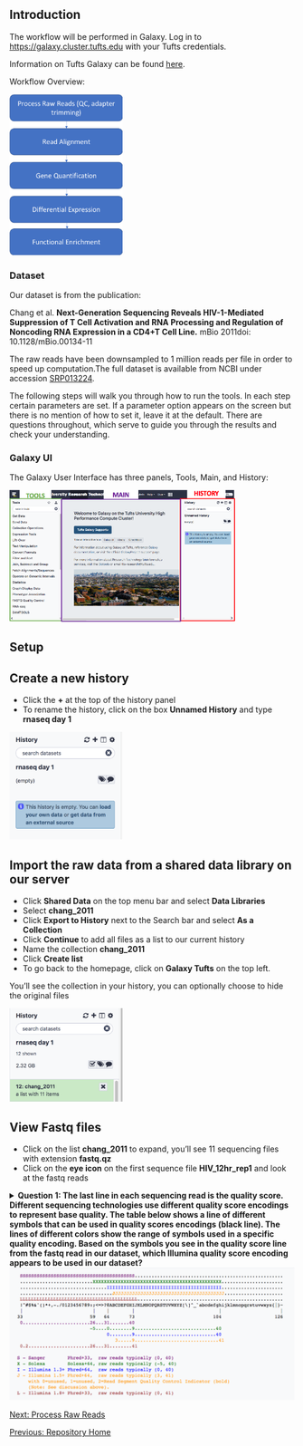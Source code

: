 ## Introduction

The workflow will be performed in Galaxy.
Log in to https://galaxy.cluster.tufts.edu with your Tufts credentials.

Information on Tufts Galaxy can be found [here](https://it.tufts.edu/research-technology/bioinformatics/tufts-galaxy).

Workflow Overview:

<img src="../img/workflow.png" width="200">

### Dataset
Our dataset is from the publication:

Chang et al. **Next-Generation Sequencing Reveals HIV-1-Mediated Suppression of T Cell Activation and RNA Processing and Regulation of Noncoding RNA Expression in a CD4+T Cell Line.** mBio 2011doi: 10.1128/mBio.00134-11

The raw reads have been downsampled to 1 million reads per file in order to speed up computation.The full dataset is available from NCBI under accession [SRP013224](https://www.ncbi.nlm.nih.gov/sra?term=SRP013224).

The following steps will walk you through how to run the tools. In each step certain parameters are set. If a parameter option appears on the screen but there is no mention of how to set it, leave it at the default. There are questions throughout, which serve to guide you through the results and check your understanding.

### Galaxy UI

The Galaxy User Interface has three panels, Tools, Main, and History:

<img src="../img/ui.png" width="400">


## Setup

## Create a new history
- Click the **+** at the top of the history panel
- To rename the history, click on the box **Unnamed History** and type **rnaseq day 1** 

<img src="../img/new_history.png" width="200">

## Import the raw data from a shared data library on our server
- Click **Shared Data** on the top menu bar and select **Data Libraries**
- Select **chang_2011**
- Click **Export to History** next to the Search bar and select **As a Collection**
- Click **Continue** to add all files as a list to our current history 
- Name the collection **chang_2011**
- Click **Create list**
- To go back to the homepage, click on **Galaxy Tufts** on the top left.

You’ll see the collection in your history, you can optionally choose to hide the original files


<img src="../img/chang_2011.png" width="200">


## View Fastq files
- Click on the list **chang_2011** to expand, you’ll see 11 sequencing files with extension **fastq.qz**
- Click on the **eye icon** on the first sequence file **HIV_12hr_rep1** and look at the fastq reads

<details>
<summary> <b>Question 1: The last line in each sequencing read is the quality score. Different sequencing technologies use different quality score encodings to represent base quality. The table below shows a line of different symbols that can be used in quality scores encodings (black line). The lines of different colors show the range of symbols used in a specific quality encoding. Based on the symbols you see in the quality score line from the fastq read in our dataset, which Illumina quality score encoding appears to be used in our dataset?</b> </summary>
<br>
Answer: Illumina 1.8+ </details> 

<img src="../img/base_qual.png" width="800">

[Next: Process Raw Reads](03_Process_raw_reads.md)

[Previous: Repository Home](./README.md)

